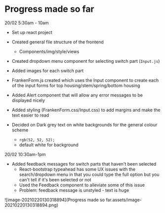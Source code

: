 # Progress made so far

20/02 5:30am - 10am

- Set up react project
- Created general file structure of the frontend 
  - Components/img/style/views
- Created dropdown menu component for selecting switch part (`Input.js`)
- Added images for each switch part
- FrankenForm.js created which uses the Input component to create each of the input forms for top housing/stem/spring/bottom housing
- Added Alert component that will allow any error messages to be displayed nicely
- Added styling (FrankenForm.css/Input.css) to add margins and make the text easier to read

- Decided on Dark grey text on white backgrounds for the general colour scheme
  - `rgb(52, 52, 52);`
  - default white for background



20/02 10:30am-1pm

- Added feedback messages for switch parts that haven't been selected
  - React-bootstrap typeahead has some UX issues with the search/dropdown menu in that you could type the full option but you can't tell if it's been selected or not
  - Used the Feedback component to alleviate some of this issue
  - Problem: feedback message is unstyled - text is huge



![image-20210220130318894](Progress made so far.assets/image-20210220130318894.png)